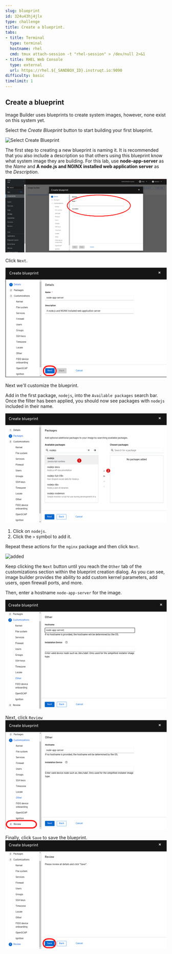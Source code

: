 ```yaml
---
slug: blueprint
id: 324u43hj4jlx
type: challenge
title: Create a blueprint.
tabs:
- title: Terminal
  type: terminal
  hostname: rhel
  cmd: tmux attach-session -t "rhel-session" > /dev/null 2>&1
- title: RHEL Web Console
  type: external
  url: https://rhel.${_SANDBOX_ID}.instruqt.io:9090
difficulty: basic
timelimit: 1
---
```

## Create a blueprint

Image Builder uses blueprints to create system images, however, none exist on this system  yet.

Select the *Create Blueprint* button to start building your first blueprint.

![Select Create Blueprint](../assets/Create-Blueprint.png)

The first step to creating a new blueprint is naming it.  It is recommended that you also include a description so that others using this blueprint know what system image they are building.  For this lab, use __node-app-server__ as the *Name* and __A node.js and NGINX installed web application server__ as the *Description*.

![Name Your Blueprint](../assets/Create-blueprint-dialog.png)

Click `Next`.

![blueprint](../assets/blueprint-next-button.png)

Next we'll customize the blueprint.

Add in the first package, `nodejs`, into the `Available packages` search bar. Once the filter has been applied, you should now see packages with `nodejs` included in their name.

![add nodejs](../assets/nodejs-select.png)

1) Click on `nodejs`.
2) Click the `>` symbol to add it.

Repeat these actions for the `nginx` package and then click `Next`.

![added](../assets/packages-added.png)

Keep clicking the `Next` button until you reach the `Other` tab of the customizations section within the blueprint creation dialog. As you can see, image builder provides the ability to add custom kernel parameters, add users, open firewall ports, and more.

Then, enter a hostname `node-app-server` for the image.

![](../assets/node-app-server-hostname.png)

Next, click `Review`
![](../assets/review-tab-button.png)

Finally, click `Save` to save the blueprint.
![](../assets/blueprint-save.png)
